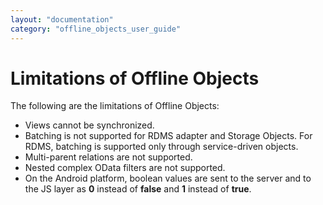 ```yaml
---
layout: "documentation"
category: "offline_objects_user_guide"
---
```


Limitations of Offline Objects
==============================

The following are the limitations of Offline Objects:

*   Views cannot be synchronized.
*   Batching is not supported for RDMS adapter and Storage Objects. For RDMS, batching is supported only through service-driven objects.
*   Multi-parent relations are not supported.
*   Nested complex OData filters are not supported.
*   On the Android platform, boolean values are sent to the server and to the JS layer as **0** instead of **false** and **1** instead of **true**.
